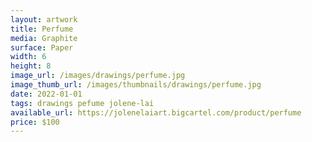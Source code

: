 ```yaml
---
layout: artwork
title: Perfume
media: Graphite
surface: Paper
width: 6
height: 8
image_url: /images/drawings/perfume.jpg
image_thumb_url: /images/thumbnails/drawings/perfume.jpg
date: 2022-01-01 
tags: drawings pefume jolene-lai 
available_url: https://jolenelaiart.bigcartel.com/product/perfume
price: $100
---
```

